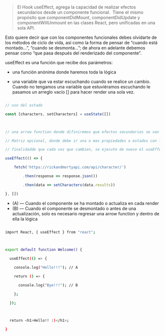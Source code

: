 > El Hook useEffect, agrega la capacidad de realizar efectos secundarios desde un componente funcional.  Tiene el mismo propósito que componentDidMount, componentDidUpdate y componentWillUnmount en las clases React, pero unificadas en una sola API.

Esto quiere decir que con los componentes funcionales debes olvidarte de los métodos de ciclo de vida, así como la forma de pensar de “cuando está montado…”, “cuando se desmonta…”; de ahora en adelante debemos pensar como “que pasa después del renderizado del componente”.

useEffect es una función que recibe dos parámetros: 

- una función anónima donde haremos toda la lógica

- una variable que va estar escuchando cuando se realice un cambio. Cuando no tengamos una variable que estuviéramos escuchando le pasamos un arreglo vacío [] para hacer render una sola vez.
  

```jsx

// uso del estado

const [characters, setCharacters] = useState([])

  

// una arrow function donde difiniremos que efectos secundarios se van a ejecutar

// Matriz opcional, donde debe ir una o mas propiedades o estados con la

// finalidadde que cada vez que cambien, se ejecute de nuevo el useEffect.

useEffect(() => {

    fetch('https://rickandmortyapi.com/api/character/')

        .then(response => response.json())

        .then(data => setCharacters(data.results))

}, [])

```

- (A) — Cuando el componente se ha montado o actualiza en cada render
- (B) — Cuando el componente se desmontado o antes de una actualización, solo es necesario regresar una arrow function y dentro de ella la lógica

```bash

import React, { useEffect } from "react";

  

export default function Welcome() {

  useEffect(() => {

    console.log("Hello!!!"); // A

    return () => {

      console.log("Bye!!!"); // B

    };

  });

  

  return <h1>Hello!! :)</h1>;

}

```